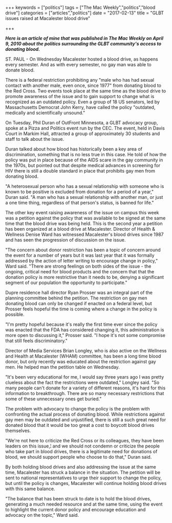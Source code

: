 +++
keywords = ["politics"]
tags = ["The Mac Weekly","politics","blood drive"]
categories = ["articles","politics"]
date = "2017-02-13"
title = "GLBT issues raised at Macalester blood drive"

+++

<b><i>Here is an article of mine that was published in The Mac Weekly on April 9, 2010 about the politics surrounding the GLBT community's access to donating blood.</i></b>

<!--more-->

ST. PAUL - On Wednesday Macalester hosted a blood drive, as happens every semester. And as with every semester, no gay man was able to donate blood.

There is a federal restriction prohibiting any "male who has had sexual contact with another male, even once, since 1977" from donating blood to the Red Cross. Two events took place at the same time as the blood drive to promote awareness of the issue and to gain support to change what is recognized as an outdated policy. Even a group of 18 US senators, led by Massachusetts Democrat John Kerry, have called the policy "outdated, medically and scientifically unsound."

On Tuesday, Phil Duran of OutFront Minnesota, a GLBT advocacy group, spoke at a Pizza and Politics event run by the CEC. The event, held in Davis Court in Markim Hall, attracted a group of approximately 30 students and staff to talk about the issue.

Duran talked about how blood has historically been a key area of discrimination, something that is no less true in this case. He told of how the policy was put in place because of the AIDS scare in the gay community in the 1970s, but pointed out that despite medical advances in screening for HIV there is still a double standard in place that prohibits gay men from donating blood.

"A heterosexual person who has a sexual relationship with someone who is known to be positive is excluded from donation for a period of a year," Duran said. "A man who has a sexual relationship with another man, or just a one time thing, regardless of that person's status, is banned for life."

The other key event raising awareness of the issue on campus this week was a petition against the policy that was available to be signed at the same time that the blood drive was being held. This is the second year a petition has been organized at a blood drive at Macalester. Director of Health & Wellness Denise Ward has witnessed Macalester's blood drives since 1987 and has seen the progression of discussion on the issue.

"The concern about donor restriction has been a topic of concern around the event for a number of years but it was last year that it was formally addressed by the action of letter writing to encourage change in policy," Ward said. "There are strong feelings on both sides of the issue - the ongoing, critical need for blood products and the concern that that the donation policy is more restrictive than it needs to be, denying a significant segment of our population the opportunity to participate."

Dupre residence hall director Ryan Prosser was an integral part of the planning committee behind the petition. The restriction on gay men donating blood can only be changed if enacted on a federal level, but Prosser feels hopeful the time is coming where a change in the policy is possible.

"I'm pretty hopeful because it's really the first time ever since the policy was enacted that the FDA has considered changing it, this administration is more open to discussing it," Prosser said. "I hope it's not some compromise that still feels discriminatory."

Director of Media Services Brian Longley, who is also active on the Wellness and Health at Macalester (WHAM) committee, has been a long time blood donor, but only recently was educated about the restriction against gay men. He helped man the petition table on Wednesday.

"It's been very educational for me, I would say three years ago I was pretty clueless about the fact the restrictions were outdated," Longley said. "So many people can't donate for a variety of different reasons, it's hard for this information to breakthrough. There are so many necessary restrictions that some of these unnecessary ones get buried."

The problem with advocacy to change the policy is the problem with confronting the actual process of donating blood. While restrictions against gay men may be outdated and unjustified, there is still a such great need for donated blood that it would be too great a cost to boycott blood drives themselves.

"We're not here to criticize the Red Cross or its colleagues, they have been leaders on this issue,¦ and we should not condemn or criticize the people who take part in blood drives, there is a legitimate need for donations of blood, we should support people who choose to do that," Duran said.

By both holding blood drives and also addressing the issue at the same time, Macalester has struck a balance in the situation. The petition will be sent to national representatives to urge their support to change the policy, but until the policy is changes, Macalester will continue holding blood drives with this same balance.

"The balance that has been struck to date is to hold the blood drives, generating a much needed resource and at the same time, using the event to highlight the current donor policy and encourage education and advocacy on the topic," Ward said.
